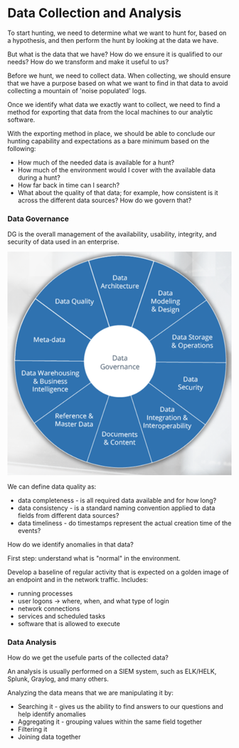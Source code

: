 # Data Collection and Analysis

To start hunting, we need to determine what we want to hunt for, based on a hypothesis, and then perform the hunt by looking at the data we have. 

But what is the data that we have?
How do we ensure it is qualified to our needs?
How do we transform and make it useful to us?

Before we hunt, we need to collect data. 
When collecting, we should ensure that we have a purpose based on what we want to find in that data to avoid collecting a mountain of 'noise populated' logs. 

Once we identify what data we exactly want to collect, we need to find a method for exporting that data from the local machines to our analytic software. 

With the exporting method in place, we should be able to conclude our hunting capability and expectations as a bare minimum based on the following: 
- How much of the needed data is available for a hunt? 
- How much of the environment would I cover with the available data during a hunt?
- How far back in time can I search? 
- What about the quality of that data; for example, how consistent is it across the different data sources? How do we govern that? 

### Data Governance
DG is the overall management of the availability, usability, integrity, and security of data used in an enterprise. 

![Alt text](image-1.png)

We can define data quality as:
- data completeness - is all required data available and for how long? 
- data consistency - is a standard naming convention applied to data fields from different data sources? 
- data timeliness - do timestamps represent the actual creation time of the events? 

How do we identify anomalies in that data?

First step: understand what is "normal" in the environment. 

Develop a baseline of regular activity that is expected on a golden image of an endpoint and in the network traffic. 
Includes:
- running processes
- user logons -> where, when, and what type of login
- network connections
- services and scheduled tasks
- software that is allowed to execute

### Data Analysis
How do we get the usefule parts of the collected data?

An analysis is usually performed on a SIEM system, such as ELK/HELK, Splunk, Graylog, and many others. 

Analyzing the data means that we are manipulating it by:
- Searching it - gives us the ability to find answers to our questions and help identify anomalies
- Aggregating it - grouping values within the same field together
- Filtering it
- Joining data together